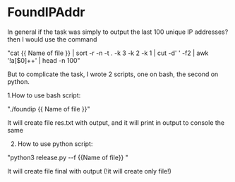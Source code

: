 # FoundIPAddr
In general if the task was simply to output the last 100 unique IP addresses? then I would use the command

"cat {{ Name of file }} | sort -r -n -t . -k 3 -k 2 -k 1 | cut -d' ' -f2 | awk '!a[$0]++' | head -n 100"

But to complicate the task, I wrote 2 scripts, one on bash, the second on python.

1.How to use bash script:

"./foundip {{ Name of file }}"

It will create file res.txt with output, and it will print in output to console the same

2. How to use python script:

"python3 release.py  --f {{Name of file}} "

It will create file final with output (!it will create only file!)
